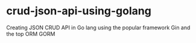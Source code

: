 # crud-json-api-using-golang
Creating JSON CRUD API in Go lang using the popular framework Gin and the top ORM GORM
